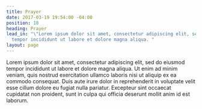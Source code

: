 ```yaml
---
title: Prayer
date: 2017-03-19 19:54:00 -04:00
position: 10
heading: Prayer
lead_in: "\"Lorem ipsum dolor sit amet, consectetur adipiscing elit, sed do eiusmod
  tempor incididunt ut labore et dolore magna aliqua. "
layout: page
---
```


Lorem ipsum dolor sit amet, consectetur adipiscing elit, sed do eiusmod tempor incididunt ut labore et dolore magna aliqua. Ut enim ad minim veniam, quis nostrud exercitation ullamco laboris nisi ut aliquip ex ea commodo consequat. Duis aute irure dolor in reprehenderit in voluptate velit esse cillum dolore eu fugiat nulla pariatur. Excepteur sint occaecat cupidatat non proident, sunt in culpa qui officia deserunt mollit anim id est laborum.

